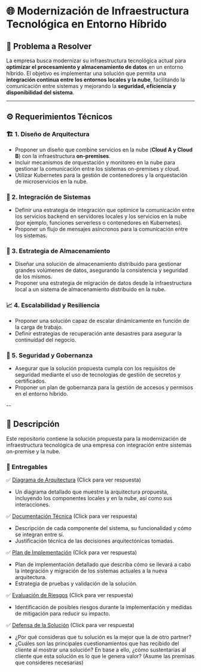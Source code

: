 # 🌐 Modernización de Infraestructura Tecnológica en Entorno Híbrido

## 📌 Problema a Resolver
La empresa busca modernizar su infraestructura tecnológica actual para **optimizar el procesamiento y almacenamiento de datos** en un entorno híbrido. El objetivo es implementar una solución que permita una **integración continua entre los entornos locales y la nube**, facilitando la comunicación entre sistemas y mejorando la **seguridad, eficiencia y disponibilidad del sistema**.

---

## ⚙️ Requerimientos Técnicos

### 🏗 1. Diseño de Arquitectura
- Proponer un diseño que combine servicios en la nube (**Cloud A y Cloud B**) con la infraestructura **on-premises**.
- Incluir mecanismos de orquestación y monitoreo en la nube para gestionar la comunicación entre los sistemas on-premises y cloud.
- Utilizar Kubernetes para la gestión de contenedores y la orquestación de microservicios en la nube.

### 🔗 2. Integración de Sistemas
- Definir una estrategia de integración que optimice la comunicación entre los servicios backend en servidores locales y los servicios en la nube (por ejemplo, funciones serverless o contenedores en Kubernetes).
- Proponer un flujo de mensajes asíncronos para la comunicación entre los sistemas.

### 💾 3. Estrategia de Almacenamiento
- Diseñar una solución de almacenamiento distribuido para gestionar grandes volúmenes de datos, asegurando la consistencia y seguridad de los mismos.
- Proponer una estrategia de migración de datos desde la infraestructura local a un sistema de almacenamiento distribuido en la nube.

### 📈 4. Escalabilidad y Resiliencia
- Proponer una solución capaz de escalar dinámicamente en función de la carga de trabajo.
- Definir estrategias de recuperación ante desastres para asegurar la continuidad del negocio.

### 🔐 5. Seguridad y Gobernanza
- Asegurar que la solución propuesta cumpla con los requisitos de seguridad mediante el uso de tecnologías de gestión de secretos y certificados.
- Proponer un plan de gobernanza para la gestión de accesos y permisos en el entorno híbrido.


--
## 📌 Descripción
Este repositorio contiene la solución propuesta para la modernización de infraestructura tecnológica de una empresa con integración entre sistemas on-premise y la nube.

### 📂 Entregables
✅ [Diagrama de Arquitectura](docs/diagram-architecture.md) (Click para ver respuesta)
- Un diagrama detallado que muestre la arquitectura propuesta, incluyendo los componentes locales y en la nube, así como sus interacciones.

✅ [Documentación Técnica](docs/documentation-tech.md)  (Click para ver respuesta)
- Descripción de cada componente del sistema, su funcionalidad y cómo se integran entre sí.
- Justificación técnica de las decisiones arquitectónicas tomadas.

✅ [Plan de Implementación](plan-implementacion.md) (Click para ver respuesta)
- Plan de implementación detallado que describa cómo se llevará a cabo la integración y migración de los sistemas actuales a la nueva arquitectura.
- Estrategia de pruebas y validación de la solución.

✅ [Evaluación de Riesgos](evaluacion-riesgos.md) (Click para ver respuesta)
- Identificación de posibles riesgos durante la implementación y medidas de mitigación para reducir su impacto.

✅ [Defensa de la Solución](defensa.md) (Click para ver respuesta)
- ¿Por qué consideras que tu solución es la mejor que la de otro partner? 
- ¿Cuáles son las principales cuestionamientos que has recibido del cliente al mostrar una solución? En base a ello, ¿cómo sustentarías al cliente que esta solución es lo que le genera valor? (Asume las premisas que consideres necesarias)
